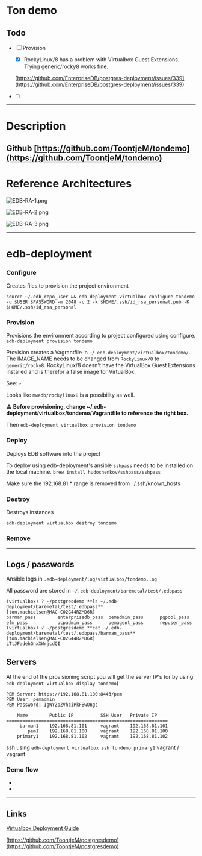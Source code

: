 # Ton demo

## Todo

- [ ]  Provision
    - [x]  RockyLinux/8 has a problem with Virtualbox Guest Extensions. Trying generic/rocky8 works fine.
    
    [https://github.com/EnterpriseDB/postgres-deployment/issues/339](https://github.com/EnterpriseDB/postgres-deployment/issues/339)
    
- [ ]  

---

# Description

## Github [https://github.com/ToontjeM/tondemo](https://github.com/ToontjeM/tondemo)

# Reference Architectures

![EDB-RA-1.png](Ton%20demo%2055ab5b3500e046d1ad2e0a96146af8a8/EDB-RA-1.png)

![EDB-RA-2.png](Ton%20demo%2055ab5b3500e046d1ad2e0a96146af8a8/EDB-RA-2.png)

![EDB-RA-3.png](Ton%20demo%2055ab5b3500e046d1ad2e0a96146af8a8/EDB-RA-3.png)

---

# edb-deployment

### Configure

Creates files to provision the project environment

`source ~/.edb_repo_user && edb-deployment virtualbox configure tondemo -u $USER:$PASSWORD -m 2048 -c 2 -k $HOME/.ssh/id_rsa_personal.pub -K $HOME/.ssh/id_rsa_personal`

### Provision

Provisions the environment according to project configured using configure. `edb-deployment provision tondemo`

Provision creates a Vagrantfile in `~/.edb-deployment/virtualbox/tondemo/`. The IMAGE_NAME needs to be changed from `RockyLinux/8` to `generic/rocky8`. RockyLinux/8 doesn't have the VirtualBox Guest Extensions installed and is therefor a false image for VirtualBox.

See:  ‣ 

Looks like `mwedb/rockylinux8` is a possibility as well.

⚠️ **Before provisioning, change ~/.edb-deployment/virtualbox/tondemo/Vagrantfile to reference the right box.**

Then `edb-deployment virtualbox provision tondemo`

### Deploy

Deploys EDB software into the project

To deploy using edb-deployment's ansible `sshpass` needs to be installed on the local machine. `brew install hudochenkov/sshpass/sshpass`

Make sure the 192.168.81.* range is removed from ˜/.ssh/known_hosts

### Destroy

Destroys instances

`edb-deployment virtualbox destroy tondemo`

### Remove

---

## Logs / passwords

Ansible logs in `.edb-deployment/log/virtualbox/tondemo.log`

All password are stored in `~/.edb-deployment/baremetal/test/.edbpass`

```
(virtualbox) ? ~/postgresdemo **ls ~/.edb-deployment/baremetal/test/.edbpass**                                    [ton.machielsen@MAC-C02G44RZMD6R]
barman_pass        enterprisedb_pass  pemadmin_pass      pgpool_pass
efm_pass           pcpadmin_pass      pemagent_pass      repuser_pass
(virtualbox) √ ~/postgresdemo **cat ~/.edb-deployment/baremetal/test/.edbpass/barman_pass**                       [ton.machielsen@MAC-C02G44RZMD6R]
LTtJFadehGnxXWrjcdQI
```

## Servers

At the end of the provisioning script you will get the server IP's (or by using `edb-deployment virtualbox display tondemo`)

```
PEM Server: https://192.168.81.100:8443/pem
PEM User: pemadmin
PEM Password: IgWYZpZVhciPkFBwOngs

    Name        Public IP          SSH User   Private IP
============================================================
     barman1    192.168.81.101     vagrant    192.168.81.101
        pem1    192.168.81.100     vagrant    192.168.81.100
    primary1    192.168.81.102     vagrant    192.168.81.102
```

ssh using `edb-deployment virtualbox ssh tondemo primary1`  vagrant / vagrant

### Demo flow

- 
- 

---

## Links

[Virtualbox Deployment Guide](https://docs.google.com/document/d/1cuzc6ggXWg0qk2oBZevMqfRoDsz52NVd9EqBpt-en1E/edit)

[https://github.com/ToontjeM/postgresdemo](https://github.com/ToontjeM/postgresdemo)